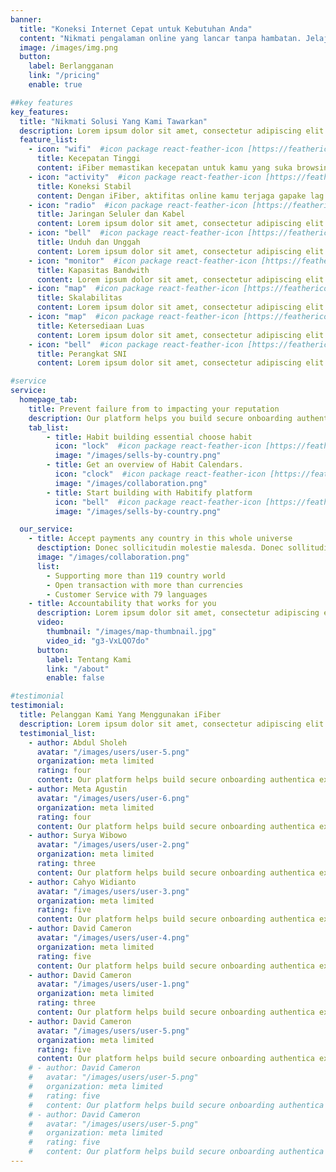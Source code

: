 ```yaml
---
banner:
  title: "Koneksi Internet Cepat untuk Kebutuhan Anda"
  content: "Nikmati pengalaman online yang lancar tanpa hambatan. Jelajahi internet dengan kecepatan tinggi untuk streaming video berkualitas tinggi, bermain game online  dan menjalankan aplikasi online yang dengan tanpa lag."
  image: /images/img.png
  button:
    label: Berlangganan
    link: "/pricing"
    enable: true

##key features
key_features:
  title: "Nikmati Solusi Yang Kami Tawarkan"
  description: Lorem ipsum dolor sit amet, consectetur adipiscing elit. Morbi egestas Werat viverra id et aliquet. vulputate egestas sollicitudin.
  feature_list:
    - icon: "wifi"  #icon package react-feather-icon [https://feathericons.com/]
      title: Kecepatan Tinggi
      content: iFiber memastikan kecepatan untuk kamu yang suka browsing, streaming, ataupun bermain game online.
    - icon: "activity"  #icon package react-feather-icon [https://feathericons.com/]
      title: Koneksi Stabil
      content: Dengan iFiber, aktifitas online kamu terjaga gapake lag.
    - icon: "radio"  #icon package react-feather-icon [https://feathericons.com/]
      title: Jaringan Seluler dan Kabel
      content: Lorem ipsum dolor sit amet, consectetur adipiscing elit.
    - icon: "bell"  #icon package react-feather-icon [https://feathericons.com/]
      title: Unduh dan Unggah
      content: Lorem ipsum dolor sit amet, consectetur adipiscing elit.
    - icon: "monitor"  #icon package react-feather-icon [https://feathericons.com/]
      title: Kapasitas Bandwith
      content: Lorem ipsum dolor sit amet, consectetur adipiscing elit.
    - icon: "map"  #icon package react-feather-icon [https://feathericons.com/]
      title: Skalabilitas
      content: Lorem ipsum dolor sit amet, consectetur adipiscing elit.
    - icon: "map"  #icon package react-feather-icon [https://feathericons.com/]
      title: Ketersediaan Luas
      content: Lorem ipsum dolor sit amet, consectetur adipiscing elit.
    - icon: "bell"  #icon package react-feather-icon [https://feathericons.com/]
      title: Perangkat SNI
      content: Lorem ipsum dolor sit amet, consectetur adipiscing elit.

#service
service:
  homepage_tab:
    title: Prevent failure from to impacting your reputation
    description: Our platform helps you build secure onboarding authentication experiences that retain and engage your users. We build the infrastructure, you can.
    tab_list:
        - title: Habit building essential choose habit
          icon: "lock"  #icon package react-feather-icon [https://feathericons.com/]
          image: "/images/sells-by-country.png"
        - title: Get an overview of Habit Calendars.
          icon: "clock"  #icon package react-feather-icon [https://feathericons.com/]
          image: "/images/collaboration.png"
        - title: Start building with Habitify platform
          icon: "bell"  #icon package react-feather-icon [https://feathericons.com/]
          image: "/images/sells-by-country.png"

  our_service:
    - title: Accept payments any country in this whole universe
      desctiption: Donec sollicitudin molestie malesda. Donec sollitudin molestie malesuada. Mauris pellentesque nec, egestas non nisi. Cras ultricies ligula sed
      image: "/images/collaboration.png"
      list:
        - Supporting more than 119 country world
        - Open transaction with more than currencies
        - Customer Service with 79 languages
    - title: Accountability that works for you
      description: Lorem ipsum dolor sit amet, consectetur adipiscing elit. Morbi egestas Werat viverra id et aliquet. vulputate egestas sollicitudin.
      video:
        thumbnail: "/images/map-thumbnail.jpg"
        video_id: "g3-VxLQO7do"
      button:
        label: Tentang Kami
        link: "/about"
        enable: false

#testimonial
testimonial:
  title: Pelanggan Kami Yang Menggunakan iFiber
  description: Lorem ipsum dolor sit amet, consectetur adipiscing elit. Morbi egestas Werat viverra id et aliquet. vulputate egestas sollicitudin.
  testimonial_list:
    - author: Abdul Sholeh
      avatar: "/images/users/user-5.png"
      organization: meta limited
      rating: four
      content: Our platform helps build secure onboarding authentica experiences & engage your users. We build .
    - author: Meta Agustin
      avatar: "/images/users/user-6.png"
      organization: meta limited
      rating: four
      content: Our platform helps build secure onboarding authentica experiences & engage your users. We build .
    - author: Surya Wibowo
      avatar: "/images/users/user-2.png"
      organization: meta limited
      rating: three
      content: Our platform helps build secure onboarding authentica experiences & engage your users. We build .
    - author: Cahyo Widianto
      avatar: "/images/users/user-3.png"
      organization: meta limited
      rating: five
      content: Our platform helps build secure onboarding authentica experiences & engage your users. We build .
    - author: David Cameron
      avatar: "/images/users/user-4.png"
      organization: meta limited
      rating: five
      content: Our platform helps build secure onboarding authentica experiences & engage your users. We build .
    - author: David Cameron
      avatar: "/images/users/user-1.png"
      organization: meta limited
      rating: three
      content: Our platform helps build secure onboarding authentica experiences & engage your users. We build .
    - author: David Cameron
      avatar: "/images/users/user-5.png"
      organization: meta limited
      rating: five
      content: Our platform helps build secure onboarding authentica experiences & engage your users. We build .
    # - author: David Cameron
    #   avatar: "/images/users/user-5.png"
    #   organization: meta limited
    #   rating: five
    #   content: Our platform helps build secure onboarding authentica experiences & engage your users. We build .
    # - author: David Cameron
    #   avatar: "/images/users/user-5.png"
    #   organization: meta limited
    #   rating: five
    #   content: Our platform helps build secure onboarding authentica experiences & engage your users. We build .
---
```

